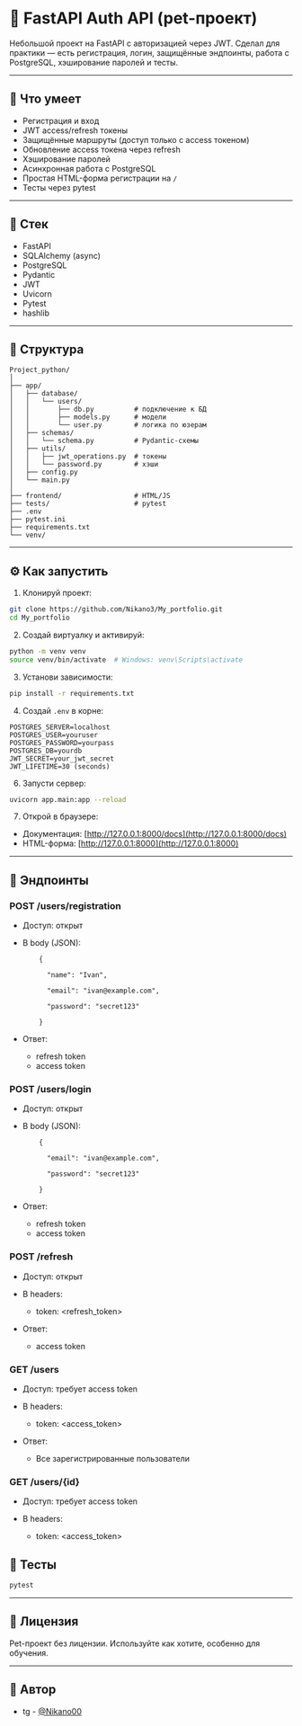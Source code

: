 # 🚀 FastAPI Auth API (pet-проект)

Небольшой проект на FastAPI с авторизацией через JWT. Сделал для практики — есть регистрация, логин, защищённые эндпоинты, работа с PostgreSQL, хэширование паролей и тесты.

---

## 🔧 Что умеет

* Регистрация и вход
* JWT access/refresh токены
* Защищённые маршруты (доступ только с access токеном)
* Обновление access токена через refresh
* Хэширование паролей
* Асинхронная работа с PostgreSQL
* Простая HTML-форма регистрации на `/`
* Тесты через pytest

---

## 🧰 Стек

* FastAPI
* SQLAlchemy (async)
* PostgreSQL
* Pydantic
* JWT
* Uvicorn
* Pytest
* hashlib

---

## 📁 Структура

```
Project_python/
│
├── app/
│   ├── database/
│   │   └── users/
│   │       ├── db.py          # подключение к БД
│   │       ├── models.py      # модели
│   │       └── user.py        # логика по юзерам
│   ├── schemas/
│   │   └── schema.py          # Pydantic-схемы
│   ├── utils/
│   │   ├── jwt_operations.py  # токены
│   │   └── password.py        # хэши
│   ├── config.py
│   └── main.py
│
├── frontend/                  # HTML/JS
├── tests/                     # pytest
├── .env
├── pytest.ini
├── requirements.txt
└── venv/
```

---

## ⚙️ Как запустить

1. Клонируй проект:

```bash
git clone https://github.com/Nikano3/My_portfolio.git
cd My_portfolio
```

2. Создай виртуалку и активируй:

```bash
python -m venv venv
source venv/bin/activate  # Windows: venv\Scripts\activate
```

3. Установи зависимости:

```bash
pip install -r requirements.txt
```

4. Создай `.env` в корне:

```env
POSTGRES_SERVER=localhost
POSTGRES_USER=youruser
POSTGRES_PASSWORD=yourpass
POSTGRES_DB=yourdb
JWT_SECRET=your_jwt_secret
JWT_LIFETIME=30 (seconds)
```

6. Запусти сервер:

```bash
uvicorn app.main:app --reload
```

7. Открой в браузере:

* Документация: [http://127.0.0.1:8000/docs](http://127.0.0.1:8000/docs)
* HTML-форма: [http://127.0.0.1:8000](http://127.0.0.1:8000)

---

## 📌 Эндпоинты

### POST /users/registration

- Доступ: открыт

- В body (JSON):

          {
          
            "name": "Ivan",
            
            "email": "ivan@example.com",
            
            "password": "secret123"
            
          }
- Ответ:
  - refresh token
  - access token
### POST /users/login

- Доступ: открыт

- В body (JSON):

          {
          
            "email": "ivan@example.com",
          
            "password": "secret123"
          
          }

- Ответ:
  - refresh token
  - access token
### POST /refresh

- Доступ: открыт

- В headers:
  - token: <refresh_token>
- Ответ:
  - access token
### GET /users

- Доступ: требует access token

- В headers:
  - token: <access_token>
- Ответ:
  - Все зарегистрированные пользователи

### GET /users/{id}

- Доступ: требует access token

- В headers:
  - token: <access_token>

## 🧪 Тесты

```bash
pytest
```

---

## 📄 Лицензия

Pet-проект без лицензии. Используйте как хотите, особенно для обучения.

---

## 👤 Автор

- tg - [@Nikano00](https://t.me/Nikano00)
